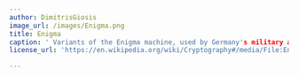 ```yaml
---
author: DimitrisGiosis
image_url: /images/Enigma.png
title: Enigma
caption: ' Variants of the Enigma machine, used by Germany's military and civil authorities from the late 1920s through World War II, implemented a complex electro-mechanical polyalphabetic cipher.  '
license_url: 'https://en.wikipedia.org/wiki/Cryptography#/media/File:Enigma.jpg '

---
```

